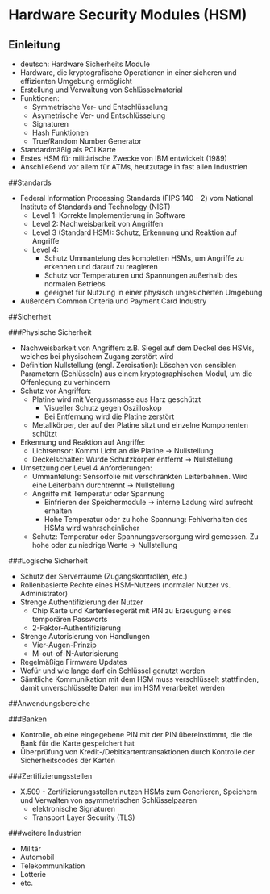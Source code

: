 # Hardware Security Modules (HSM)
## Einleitung
- deutsch: Hardware Sicherheits Module
- Hardware, die kryptografische Operationen in einer sicheren und effizienten Umgebung ermöglicht
- Erstellung und Verwaltung von Schlüsselmaterial
- Funktionen:
    + Symmetrische Ver- und Entschlüsselung
    + Asymetrische Ver- und Entschlüsselung
    + Signaturen
    + Hash Funktionen
    + True/Random Number Generator
- Standardmäßig als PCI Karte
- Erstes HSM für militärische Zwecke von IBM entwickelt (1989)
- Anschließend vor allem für ATMs, heutzutage in fast allen Industrien


##Standards

- Federal Information Processing Standards (FIPS 140 - 2) vom National Institute of Standards and Technology (NIST)
    + Level 1: Korrekte Implementierung in Software
    + Level 2: Nachweisbarkeit von Angriffen
    + Level 3 (Standard HSM): Schutz, Erkennung und Reaktion auf Angriffe
    + Level 4: 
      + Schutz Ummantelung des kompletten HSMs, um Angriffe zu erkennen und darauf zu reagieren
      + Schutz vor Temperaturen und Spannungen außerhalb des normalen Betriebs
      + geeignet für Nutzung in einer physisch ungesicherten Umgebung
- Außerdem Common Criteria und Payment Card Industry

##Sicherheit

###Physische Sicherheit
- Nachweisbarkeit von Angriffen: z.B. Siegel auf dem Deckel des HSMs, welches bei physischem Zugang zerstört wird
- Definition Nullstellung (engl. Zeroisation): Löschen von sensiblen Parametern (Schlüsseln) aus einem kryptographischen Modul, um die Offenlegung zu verhindern
- Schutz vor Angriffen: 
  + Platine wird mit Vergussmasse aus Harz geschützt
    + Visueller Schutz gegen Oszilloskop
    + Bei Entfernung wird die Platine zerstört
  + Metallkörper, der auf der Platine sitzt und einzelne Komponenten schützt
- Erkennung und Reaktion auf Angriffe:
  + Lichtsensor: Kommt Licht an die Platine -> Nullstellung
  + Deckelschalter: Wurde Schutzkörper entfernt -> Nullstellung
- Umsetzung der Level 4 Anforderungen:
  + Ummantelung: Sensorfolie mit verschränkten Leiterbahnen. Wird eine Leiterbahn durchtrennt -> Nullstellung
  + Angriffe mit Temperatur oder Spannung
    + Einfrieren der Speichermodule -> interne Ladung wird aufrecht erhalten
    + Hohe Temperatur oder zu hohe Spannung: Fehlverhalten des HSMs wird wahrscheinlicher
  + Schutz: Temperatur oder Spannungsversorgung wird gemessen. Zu hohe oder zu niedrige Werte -> Nullstellung
  
###Logische Sicherheit

- Schutz der Serverräume (Zugangskontrollen, etc.)
- Rollenbasierte Rechte eines HSM-Nutzers (normaler Nutzer vs. Administrator)
- Strenge Authentifizierung der Nutzer 
  - Chip Karte und Kartenlesegerät mit PIN zu Erzeugung eines temporären Passworts
  - 2-Faktor-Authentifizierung
- Strenge Autorisierung von Handlungen
  - Vier-Augen-Prinzip
  - M-out-of-N-Autorisierung
- Regelmäßige Firmware Updates
- Wofür und wie lange darf ein Schlüssel genutzt werden
- Sämtliche Kommunikation mit dem HSM muss verschlüsselt stattfinden, damit unverschlüsselte Daten nur im HSM verarbeitet werden

##Anwendungsbereiche

###Banken
- Kontrolle, ob eine eingegebene PIN mit der PIN übereinstimmt, die die Bank für die Karte gespeichert hat
- Überprüfung von Kredit-/Debitkartentransaktionen durch Kontrolle der Sicherheitscodes der Karten

###Zertifizierungsstellen
- X.509 - Zertifizierungsstellen nutzen HSMs zum Generieren, Speichern und Verwalten von asymmetrischen Schlüsselpaaren
  - elektronische Signaturen
  - Transport Layer Security (TLS)

###weitere Industrien
- Militär
- Automobil
- Telekommunikation
- Lotterie
- etc.

